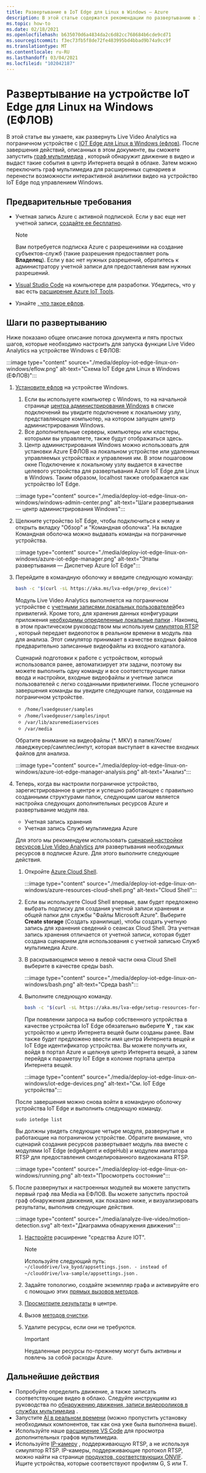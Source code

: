 ```yaml
---
title: Развертывание в IoT Edge для Linux в Windows — Azure
description: В этой статье содержатся рекомендации по развертыванию в IoT Edge для Linux на устройстве Windows.
ms.topic: how-to
ms.date: 02/18/2021
ms.openlocfilehash: b635070d6a4834da2c6d82cc768684b6cde9cd71
ms.sourcegitcommit: f3ec73fb5f8de72fe483995bd4bbad9b74a9cc9f
ms.translationtype: MT
ms.contentlocale: ru-RU
ms.lasthandoff: 03/04/2021
ms.locfileid: "102042187"
---
```

# <a name="deploy-to-an-iot-edge-for-linux-on-windows-eflow-device"></a>Развертывание на устройстве IoT Edge для Linux на Windows (ЕФЛОВ)

В этой статье вы узнаете, как развернуть Live Video Analytics на пограничном устройстве с [IOT Edge для Linux в Windows (ефлов)](https://docs.microsoft.com/azure/iot-edge/iot-edge-for-linux-on-windows?view=iotedge-2018-06). После завершения действий, описанных в этом документе, вы сможете запустить [граф мультимедиа](media-graph-concept.md) , который обнаружит движение в видео и выдаст такие события в центр Интернета вещей в облаке. Затем можно переключить граф мультимедиа для расширенных сценариев и перенести возможности интерактивной аналитики видео на устройство IoT Edge под управлением Windows.

## <a name="prerequisites"></a>Предварительные требования 

* Учетная запись Azure с активной подпиской. Если у вас еще нет учетной записи, [ создайте ее бесплатно](https://azure.microsoft.com/free/?WT.mc_id=A261C142F).

    > [!NOTE]
    > Вам потребуется подписка Azure с разрешениями на создание субъектов-служб (такие разрешения предоставляет роль **Владелец**). Если у вас нет нужных разрешений, обратитесь к администратору учетной записи для предоставления вам нужных разрешений.
* [Visual Studio Code](https://code.visualstudio.com/) на компьютере для разработки. Убедитесь, что у вас есть [расширение Azure IoT Tools](https://marketplace.visualstudio.com/items?itemName=vsciot-vscode.azure-iot-tools).
* Узнайте [, что такое ефлов](https://aka.ms/AzEFLOW-docs).

## <a name="deployment-steps"></a>Шаги по развертыванию

Ниже показано общее описание потока документа и пять простых шагов, которые необходимо настроить для запуска функции Live Video Analytics на устройстве Windows с ЕФЛОВ:

:::image type="content" source="./media/deploy-iot-edge-linux-on-windows/eflow.png" alt-text="Схема IoT Edge для Linux в Windows (ЕФЛОВ)":::

1. [Установите ефлов](https://aka.ms/AzEFLOW-install) на устройстве Windows. 

    1. Если вы используете компьютер с Windows, то на начальной странице [центра администрирования Windows](https://docs.microsoft.com/windows-server/manage/windows-admin-center/overview) в списке подключений вы увидите подключение к локальному узлу, представляющее компьютер, на котором запущен центр администрирования Windows. 
    1. Все дополнительные серверы, компьютеры или кластеры, которыми вы управляете, также будут отображаться здесь.
    1. Центр администрирования Windows можно использовать для установки Azure ЕФЛОВ на локальном устройстве или удаленных управляемых устройствах и управления им. В этом пошаговом окне Подключение к локальному узлу выдается в качестве целевого устройства для развертывания Azure IoT Edge для Linux в Windows. Таким образом, localhost также отображается как устройство IoT Edge.

    :::image type="content" source="./media/deploy-iot-edge-linux-on-windows/windows-admin-center.png" alt-text="Шаги развертывания — центр администрирования Windows":::
1. Щелкните устройство IoT Edge, чтобы подключиться к нему и открыть вкладку "Обзор" и "Командная оболочка". На вкладке Командная оболочка можно выдавать команды на пограничные устройства.
 
    :::image type="content" source="./media/deploy-iot-edge-linux-on-windows/azure-iot-edge-manager.png" alt-text="Этапы развертывания — Диспетчер Azure IoT Edge":::
1. Перейдите в командную оболочку и введите следующую команду:
    
    ```bash
    bash -c "$(curl -sL https://aka.ms/lva-edge/prep_device)"
    ```

    Модуль Live Video Analytics выполняется на пограничном устройстве с [учетными записями локальных пользователей](deploy-iot-edge-device.md#create-and-use-local-user-account-for-deployment)без привилегий. Кроме того, для хранения данных конфигурации приложения [необходимы определенные локальные папки](deploy-iot-edge-device.md#granting-permissions-to-device-storage) . Наконец, в этом практическом руководством мы используем [симулятор RTSP](https://github.com/Azure/live-video-analytics/tree/master/utilities/rtspsim-live555) , который передает видеопоток в реальном времени в модуль лва для анализа. Этот симулятор принимает в качестве входных файлов предварительно записанные видеофайлы из входного каталога. 
    
    Сценарий подготовки к работе с устройством, который использовался ранее, автоматизирует эти задачи, поэтому вы можете выполнить одну команду и все соответствующие папки ввода и настройки, входные видеофайлы и учетные записи пользователей с легко созданными привилегиями. После успешного завершения команды вы увидите следующие папки, созданные на пограничном устройстве. 
    
    * `/home/lvaedgeuser/samples`
    * `/home/lvaedgeuser/samples/input`
    * `/var/lib/azuremediaservices`
    * `/var/media`
    
    Обратите внимание на видеофайлы (*. MKV) в папке/Хоме/лваеджеусер/самплес/инпут, которая выступает в качестве входных файлов для анализа. 
    
    :::image type="content" source="./media/deploy-iot-edge-linux-on-windows/azure-iot-edge-manager-analysis.png" alt-text="Анализ":::
1. Теперь, когда вы настроили пограничное устройство, зарегистрированное в центре и успешно работающее с правильно созданными структурами папок, следующим шагом является настройка следующих дополнительных ресурсов Azure и развертывание модуля лва. 

    * Учетная запись хранения
    * Учетная запись Служб мультимедиа Azure

    Для этого мы рекомендуем использовать [сценарий настройки ресурсов Live Video Analytics](https://github.com/Azure/live-video-analytics/tree/master/edge/setup) для развертывания необходимых ресурсов в подписке Azure. Для этого выполните следующие действия.

    1. Откройте [Azure Cloud Shell](https://ms.portal.azure.com/#cloudshell/).

        :::image type="content" source="./media/deploy-iot-edge-linux-on-windows/azure-resources-cloud-shell.png" alt-text="Cloud Shell":::
    1. Если вы используете Cloud Shell впервые, вам будет предложено выбрать подписку для создания учетной записи хранения и общей папки для службы "Файлы Microsoft Azure". Выберите **Create storage** (Создать хранилище), чтобы создать учетную запись для хранения сведений о сеансах Cloud Shell. Эта учетная запись хранения отличается от учетной записи, которая будет создана сценарием для использования с учетной записью Служб мультимедиа Azure.
    1. В раскрывающемся меню в левой части окна Cloud Shell выберите в качестве среды bash.

        :::image type="content" source="./media/deploy-iot-edge-linux-on-windows/bash.png" alt-text="Среда bash":::
    1. Выполните следующую команду.

        ```bash
        bash -c "$(curl -sL https://aka.ms/lva-edge/setup-resources-for-samples)"
        ```
        
        При появлении запроса на выбор собственного устройства в качестве устройства IoT Edge обязательно выберите **Y** , так как устройство и центр Интернета вещей были созданы ранее. Вам также будет предложено ввести имя центра Интернета вещей и IoT Edge идентификатор устройства. Вы можете получить их, войдя в портал Azure и щелкнув центр Интернета вещей, а затем перейдя к параметру IoT Edge в колонке портала центра Интернета вещей.

        :::image type="content" source="./media/deploy-iot-edge-linux-on-windows/iot-edge-devices.png" alt-text="См. IoT Edge устройства":::

    После завершения можно снова войти в командную оболочку устройства IoT Edge и выполнить следующую команду.
    
    `sudo iotedge list`
    
    Вы должны увидеть следующие четыре модуля, развернутые и работающие на пограничном устройстве. Обратите внимание, что сценарий создания ресурсов развертывает модуль лва вместе с модулями IoT Edge (edgeAgent и edgeHub) и модулем имитатора RTSP для предоставления смоделированного видеоканала RTSP.
    
    :::image type="content" source="./media/deploy-iot-edge-linux-on-windows/running.png" alt-text="Просмотреть состояние":::
1. После развернутых и настроенных модулей вы можете запустить первый граф лва Media на ЕФЛОВ. Вы можете запустить простой граф обнаружения движения, как показано ниже, и визуализировать результаты, выполнив следующие действия.

    :::image type="content" source="./media/analyze-live-video/motion-detection.svg" alt-text="Диаграмма обнаружения движения":::

    1. [Настройте](get-started-detect-motion-emit-events-quickstart.md#configure-the-azure-iot-tools-extension) расширение "средства Azure IOT".
    
        > [!Note]
        > Используйте следующий путь: `~/clouddrive/lva_byod/appsettings.json. - instead of ~/clouddrive/lva-sample/appsettings.json` .
    1. Задайте топологию, создайте экземпляр графа и активируйте его с помощью этих [прямых вызовов методов](get-started-detect-motion-emit-events-quickstart.md#use-direct-method-calls).
    1. [Просмотрите результаты](get-started-detect-motion-emit-events-quickstart.md#observe-results) в центре.
    1. Вызов [методов очистки](get-started-detect-motion-emit-events-quickstart.md#invoke-graphinstancedeactivate).
    1. Удалите ресурсы, если они не требуются.

        > [!IMPORTANT]
        > Неудаленные ресурсы по-прежнему могут быть активны и повлечь за собой расходы Azure.
    
## <a name="next-steps"></a>Дальнейшие действия

* Попробуйте определить движение, а также записать соответствующие видео в облако. Следуйте инструкциям из руководства по [обнаружению движения, записи видеороликов в службах мультимедиа](detect-motion-record-video-clips-media-services-quickstart.md#review-the-sample-video) .
* Запустите [AI в реальном времени](use-your-model-quickstart.md#overview) (можно пропустить установку необходимых компонентов, так как она уже была выполнена выше).
* Используйте наше [расширение VS Code](https://marketplace.visualstudio.com/items?itemName=ms-azuretools.live-video-analytics-edge) для просмотра дополнительных графов мультимедиа.
* Используйте [IP-камеру](https://en.wikipedia.org/wiki/IP_camera)  , поддерживающую RTSP, а не используя симулятор RTSP. IP-камеры, поддерживающие протокол RTSP, можно найти на странице [продуктов, соответствующих ONVIF](https://www.onvif.org/conformant-products/). Ищите устройства, которые соответствуют профилям G, S или T.

